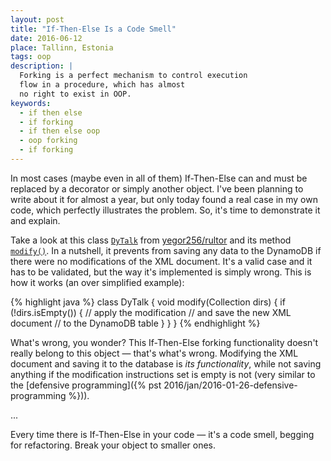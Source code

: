 ```yaml
---
layout: post
title: "If-Then-Else Is a Code Smell"
date: 2016-06-12
place: Tallinn, Estonia
tags: oop
description: |
  Forking is a perfect mechanism to control execution
  flow in a procedure, which has almost
  no right to exist in OOP.
keywords:
  - if then else
  - if forking
  - if then else oop
  - oop forking
  - if forking
---
```


In most cases (maybe even in all of them) If-Then-Else can and must
be replaced by a decorator or simply another object.
I've been planning to write about it for almost a year, but only today found
a real case in my own code, which perfectly
illustrates the problem. So, it's time to demonstrate it and explain.

<!--more-->

Take a look at this class
[`DyTalk`](https://github.com/yegor256/rultor/blob/1.61.9/src/main/java/com/rultor/dynamo/DyTalk.java)
from
[yegor256/rultor](https://github.com/yegor256/rultor)
and its method
[`modify()`](https://github.com/yegor256/rultor/blob/1.61.9/src/main/java/com/rultor/dynamo/DyTalk.java#L127-L169).
In a nutshell, it prevents from saving any data to the DynamoDB if there were no
modifications of the XML document. It's a valid case and it has to be
validated, but the way it's implemented is simply wrong. This is
how it works (an over simplified example):

{% highlight java %}
class DyTalk {
  void modify(Collection<Directive> dirs) {
    if (!dirs.isEmpty()) {
      // apply the modification
      // and save the new XML document
      // to the DynamoDB table
    }
  }
}
{% endhighlight %}

What's wrong, you wonder? This If-Then-Else forking functionality doesn't really belong
to this object &mdash; that's what's wrong. Modifying the XML document
and saving it to the database is _its functionality_, while
not saving anything if the modification instructions set is empty is not
(very similar to the [defensive programming]({% pst 2016/jan/2016-01-26-defensive-programming %})).

...

Every time there is If-Then-Else in your code &mdash; it's a code smell,
begging for refactoring. Break your object to smaller ones.

